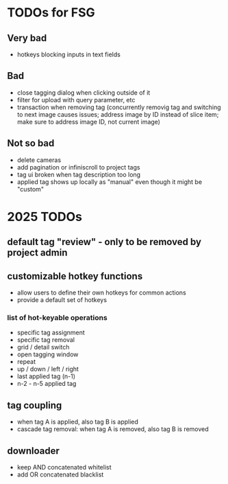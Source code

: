 # TODOs for FSG

## Very bad

- hotkeys blocking inputs in text fields

## Bad

- close tagging dialog when clicking outside of it
- filter for upload with query parameter, etc
- transaction when removing tag (concurrently removig tag and switching to next image causes issues; address image by ID instead of slice item; make sure to address image ID, not current image)

## Not so bad

- delete cameras
- add pagination or infiniscroll to project tags
- tag ui broken when tag description too long
- applied tag shows up locally as "manual" even though it might be "custom"


# 2025 TODOs

## default tag "review" - only to be removed by project admin

## customizable hotkey functions

- allow users to define their own hotkeys for common actions
- provide a default set of hotkeys

### list of hot-keyable operations
- specific tag assignment
- specific tag removal
- grid / detail switch
- open tagging window
- repeat
- up / down / left / right
- last applied tag (n-1)
- n-2 - n-5 applied tag

## tag coupling
- when tag A is applied, also tag B is applied
- cascade tag removal: when tag A is removed, also tag B is removed

## downloader 
- keep AND concatenated whitelist
- add OR concatenated blacklist